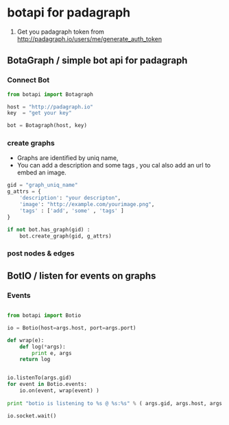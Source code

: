 # botapi for padagraph

1. Get you padagraph token from http://padagraph.io/users/me/generate_auth_token

## BotaGraph / simple bot api for padagraph

### Connect Bot


``` python
from botapi import Botagraph

host = "http://padagraph.io"
key  = "get your key"

bot = Botagraph(host, key)
```


### create graphs

* Graphs are identified by uniq name,
* You can add a description and some tags , you cal also add an url to embed an image.

``` python 
gid = "graph_uniq_name"
g_attrs = {
    'description': "your descripton",    
    'image': "http://example.com/yourimage.png",
    'tags' : ['add', 'some' , 'tags' ]
}

if not bot.has_graph(gid) :
    bot.create_graph(gid, g_attrs)
```



### post nodes & edges 









## BotIO / listen for events on graphs 

### Events




``` python 

from botapi import Botio

io = Botio(host=args.host, port=args.port)

def wrap(e):
    def log(*args):
        print e, args
    return log


io.listenTo(args.gid)
for event in Botio.events:
    io.on(event, wrap(event) )
        
print "botio is listening to %s @ %s:%s" % ( args.gid, args.host, args.port )

io.socket.wait()
    
```